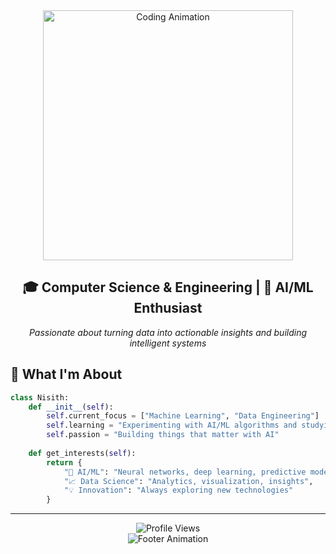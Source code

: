<!-- <div align="center">
  <img src="https://readme-typing-svg.herokuapp.com?font=Orbitron&size=40&pause=1000&color=00D9FF&center=true&vCenter=true&width=600&lines=Hey+there!+👋;Nisith+here;AI%2FML+Enthusiast;Computer+Science+Student;Building+the+Future+🚀" alt="Typing SVG" />
</div> -->



<div align="center">
  <img src="https://media.giphy.com/media/qgQUggAC3Pfv687qPC/giphy.gif" width="400" alt="Coding Animation"/>
</div> 

<!-- Static header image fallback -->
<!-- <div align="center">
  <img src="images/Futuristic Gym and Music Fusion.png" alt="Header Image" style="width: 100%; max-width: 1584px; height: auto;" />
</div> -->
<div align="center">
  
<h2>🎓 <strong>Computer Science & Engineering</strong> | 🤖 <strong>AI/ML Enthusiast</strong></h2>

*Passionate about turning data into actionable insights and building intelligent systems*
  
</div>

## 🚀 What I'm About

```python
class Nisith:
    def __init__(self):
        self.current_focus = ["Machine Learning", "Data Engineering"]
        self.learning = "Experimenting with AI/ML algorithms and studying as a final year Computer Science undergraduate"
        self.passion = "Building things that matter with AI"
        
    def get_interests(self):
        return {
            "🧠 AI/ML": "Neural networks, deep learning, predictive models",
            "📈 Data Science": "Analytics, visualization, insights",
            "💡 Innovation": "Always exploring new technologies"
        }
```

---

<div align="center">
<img src="https://komarev.com/ghpvc/?username=NisithDivantha&color=00d9ff&style=for-the-badge&label=Profile+Views" alt="Profile Views" />
</div>

</div>

<!-- Animated Footer -->
<div align="center">
  <img src="https://readme-typing-svg.herokuapp.com?font=JetBrains+Mono&size=16&duration=4000&pause=2000&color=58A6FF&center=true&vCenter=true&width=600&lines=Thank+you+for+visiting+my+profile!;Let's+build+the+future+together+🚀;Always+ready+for+new+challenges!" alt="Footer Animation"/>
</div>